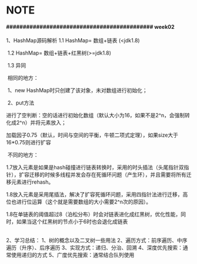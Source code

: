 # NOTE
#### ############################################     week02         ############################################################
1、HashMap源码解析
    1.1 HashMap= 数组+链表  (<jdk1.8)   

​	1.2 HashMap= 数组+链表+红黑树(>=jdk1.8)

​	1.3 异同

​		相同的地方：

​			1、new HashMap时只创建了该对象，未对数组进行初始化；

​			2、put方法

​					进行了空判断：空的话进行初始化数组（默认大小为16，如果不是2^n，会强制转化成2^n）并将元素放入；

​					加载因子0.75（默认，时间与空间的平衡，牛顿二项式定理），如果size大于16*0.75则进行扩容

​			不同的地方：

​				1.7放入元素是如果是hash碰撞进行链表转换时，采用的时头插法（头尾指针双指针），扩容迁移的时候多线程并发会存在死循环问题（产生环），并且需要将所有迁移元素进行rehash。

​				1.8放入元素是采用尾插法，解决了扩容死循环问题，采用四指针法进行迁移，高位也进行位运算（这个就是需要数组的大小需要2^n次的原因）。

​				1.8在单链表的阈值超过8（泊松分布）时会对链表进化成红黑树，优化性能，同时，如果当这个红黑树的节点小于6时也会退化成链表									

​			
2、学习总结：
    1、树的概念以及二叉树一些用法
    2、遍历方式：前序遍历、中序遍历（升序）、后序遍历
    3、实现方式：递归、分治、回溯
    4、深度优先搜索：通常使用递归的方式
    5、广度优先搜索：通常结合队列使用

